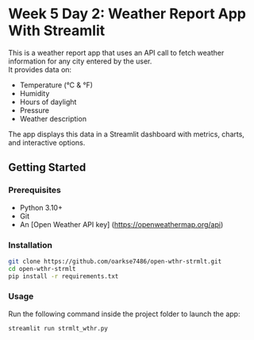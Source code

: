 # Week 5 Day 2: Weather Report App With Streamlit

This is a weather report app that uses an API call to fetch weather information for any city entered by the user.  
It provides data on:
- Temperature (°C & °F)
- Humidity
- Hours of daylight
- Pressure
- Weather description

The app displays this data in a Streamlit dashboard with metrics, charts, and interactive options.

## Getting Started

### Prerequisites
- Python 3.10+
- Git
- An [Open Weather API key] (https://openweathermap.org/api)

### Installation
```bash
git clone https://github.com/oarkse7486/open-wthr-strmlt.git
cd open-wthr-strmlt
pip install -r requirements.txt
```

### Usage
Run the following command inside the project folder to launch the app:  

```bash
streamlit run strmlt_wthr.py
```
